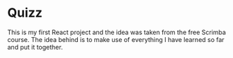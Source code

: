 # Quizz

This is my first React project and the idea was taken from the free Scrimba course.
The idea behind is to make use of everything I have learned so far and put it together.
